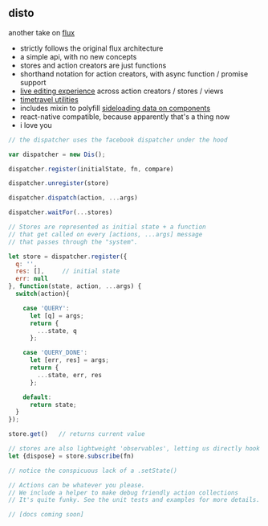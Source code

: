 disto
---
another take on [flux](http://facebook.github.io/flux)

- strictly follows the original flux architecture
- a simple api, with no new concepts
- stores and action creators are just functions
- shorthand notation for action creators, with async function / promise support
- [live editing experience](https://github.com/threepointone/disto-hot-loader) across action creators / stores / views
- [timetravel utilities](https://github.com/threepointone/disto-example/blob/master/_rest/record.js)
- includes mixin to polyfill [sideloading data on components](https://github.com/facebook/react/issues/3398)
- react-native compatible, because apparently that's a thing now
- i love you

```js
// the dispatcher uses the facebook dispatcher under the hood

var dispatcher = new Dis();

dispatcher.register(initialState, fn, compare)

dispatcher.unregister(store)

dispatcher.dispatch(action, ...args)

dispatcher.waitFor(...stores)

// Stores are represented as initial state + a function
// that get called on every [actions, ...args] message
// that passes through the "system".

let store = dispatcher.register({
  q: '',
  res: [],     // initial state
  err: null
}, function(state, action, ...args) {
  switch(action){

    case 'QUERY':
      let [q] = args;
      return {
        ...state, q
      };

    case 'QUERY_DONE':
      let [err, res] = args;
      return {
        ...state, err, res
      };

    default:
      return state;
  }
});

store.get()   // returns current value

// stores are also lightweight 'observables', letting us directly hook on to react components
let {dispose} = store.subscribe(fn)

// notice the conspicuous lack of a .setState()

// Actions can be whatever you please.
// We include a helper to make debug friendly action collections
// It's quite funky. See the unit tests and examples for more details.

// [docs coming soon]

```
